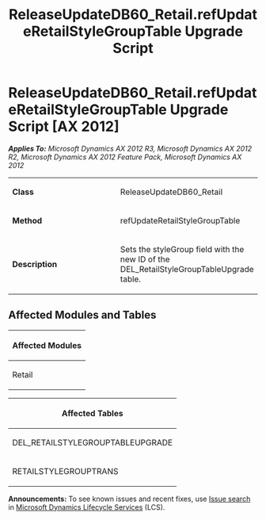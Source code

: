 ﻿---
title: ReleaseUpdateDB60_Retail.refUpdateRetailStyleGroupTable Upgrade Script
TOCTitle: ReleaseUpdateDB60_Retail.refUpdateRetailStyleGroupTable Upgrade Script
ms:assetid: fde02de7-7441-2c45-d821-6e0c061ca5ee
ms:mtpsurl: https://msdn.microsoft.com/en-us/library/JJ720143(v=AX.60)
ms:contentKeyID: 49712448
ms.date: 05/18/2015
mtps_version: v=AX.60
---

# ReleaseUpdateDB60\_Retail.refUpdateRetailStyleGroupTable Upgrade Script [AX 2012]


_**Applies To:** Microsoft Dynamics AX 2012 R3, Microsoft Dynamics AX 2012 R2, Microsoft Dynamics AX 2012 Feature Pack, Microsoft Dynamics AX 2012_

<table>
<colgroup>
<col style="width: 50%" />
<col style="width: 50%" />
</colgroup>
<tbody>
<tr class="odd">
<td><p><strong>Class</strong></p></td>
<td><p>ReleaseUpdateDB60_Retail</p></td>
</tr>
<tr class="even">
<td><p><strong>Method</strong></p></td>
<td><p>refUpdateRetailStyleGroupTable</p></td>
</tr>
<tr class="odd">
<td><p><strong>Description</strong></p></td>
<td><p>Sets the styleGroup field with the new ID of the DEL_RetailStyleGroupTableUpgrade table.</p></td>
</tr>
</tbody>
</table>


## Affected Modules and Tables

<table>
<colgroup>
<col style="width: 100%" />
</colgroup>
<thead>
<tr class="header">
<th><p>Affected Modules</p></th>
</tr>
</thead>
<tbody>
<tr class="odd">
<td><p>Retail</p></td>
</tr>
</tbody>
</table>


<table>
<colgroup>
<col style="width: 100%" />
</colgroup>
<thead>
<tr class="header">
<th><p>Affected Tables</p></th>
</tr>
</thead>
<tbody>
<tr class="odd">
<td><p>DEL_RETAILSTYLEGROUPTABLEUPGRADE</p></td>
</tr>
<tr class="even">
<td><p>RETAILSTYLEGROUPTRANS</p></td>
</tr>
</tbody>
</table>

  
**Announcements:** To see known issues and recent fixes, use [Issue search](http://go.microsoft.com/fwlink/?linkid=389258) in [Microsoft Dynamics Lifecycle Services](http://go.microsoft.com/fwlink/?linkid=306505) (LCS).

